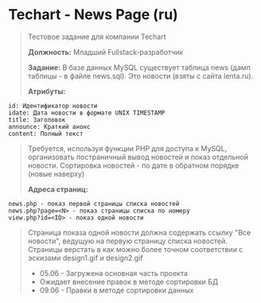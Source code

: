 # Techart - News Page (ru)

> Тестовое задание для компании Techart
>
> **Должность:** Младший Fullstack-разработчик
>
> **Задание:** 
В базе данных MySQL существует таблица news (дамп таблицы - в файле news.sql).
Это новости (взяты с сайта lenta.ru).
>
> **Атрибуты:**

    id: Идентификатор новости
    idate: Дата новости в формате UNIX TIMESTAMP
    title: Заголовок
    announce: Краткий анонс
    content: Полный текст

> Требуется, используя функции PHP для доступа к MySQL, организовать постраничный вывод новостей и показ отдельной новости.
> Сортировка новостей - по дате в обратном порядке (новые наверху)
>
> **Адреса страниц:**

    news.php - показ первой страницы списка новостей
    news.php?page=<N> - показ страницы списка по номеру
    view.php?id=<ID> - показ одной новости

> Страница показа одной новости должна содержать ссылку "Все новости", ведущую на первую страницу списка новостей.
> Страницы верстать в как можно более точном соответствии с эскизами design1.gif и design2.gif
> - 05.06 - Загружена основная часть проекта
> - Ожидает внесение правок в методе сортировки БД
> - 09.06 - Правки в методе сортировки данных